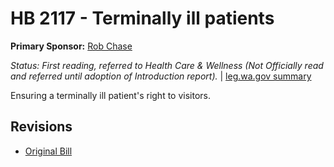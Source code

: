 # HB 2117 - Terminally ill patients
**Primary Sponsor:** [Rob Chase](/person/leg/rob.chase.md)

*Status: First reading, referred to Health Care & Wellness (Not Officially read and referred until adoption of Introduction report).* | [leg.wa.gov summary](https://app.leg.wa.gov/billsummary?BillNumber=2117&Year=2021)

Ensuring a terminally ill patient's right to visitors.

## Revisions
* [Original Bill](1/)